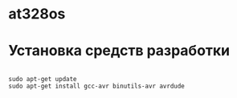 # at328os

# Установка средств разработки

```

sudo apt-get update
sudo apt-get install gcc-avr binutils-avr avrdude

```
